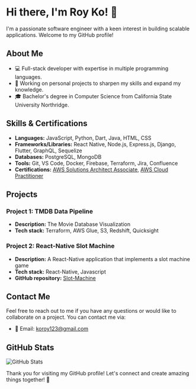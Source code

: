 # Hi there, I'm Roy Ko! 👋

I'm a passionate software engineer with a keen interest in building scalable applications. Welcome to my GitHub profile!

## About Me

- 💻 Full-stack developer with expertise in multiple programming languages.
- 🔭 Working on personal projects to sharpen my skills and expand my knowledge.
- 🎓 Bachelor's degree in Computer Science from California State University Northridge.

## Skills & Certifications

- **Languages:** JavaScript, Python, Dart, Java, HTML, CSS
- **Frameworks/Libraries:** React Native, Node.js, Express.js, Django, Flutter, GraphQL, Sequelize
- **Databases:** PostgreSQL, MongoDB
- **Tools:** Git, VS Code, Docker, Firebase, Terraform, Jira, Confluence
- **Certifications:** [AWS Solutions Architect Associate](https://www.credly.com/badges/705e7de7-9e00-45c2-b6f9-cc8a191f5fd9/linked_in_profile), [AWS Cloud Practitioner](https://www.credly.com/badges/410c52bd-f4fc-482a-8882-1de73e82b7af/linked_in_profile)

## Projects

### Project 1: TMDB Data Pipeline

- **Description:** The Movie Database Visualization
- **Tech stack:** Terraform, AWS Glue, S3, Redshift, Quicksight

### Project 2: React-Native Slot Machine

- **Description:** A React-Native application that implements a slot machine game
- **Tech stack:** React-Native, Javascript
- **GitHub repository:** [Slot-Machine](https://github.com/SLYROOKO/Slot-Machine/releases)

## Contact Me

Feel free to reach out to me if you have any questions or would like to collaborate on a project. You can contact me via:

- 📧 Email: koroy123@gmail.com

## GitHub Stats

![GitHub Stats](https://github-readme-stats.vercel.app/api?username=SLYROOKO&show_icons=true&theme=dark)


Thank you for visiting my GitHub profile! Let's connect and create amazing things together! 🚀


